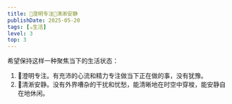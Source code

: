 ```yaml
---
title: 🌅澄明专注🎑清淅安静
publishDate: 2025-05-20
tags: [☕生活]
level: 3
top: 3
---
```


希望保持这样一种聚焦当下的生活状态：

1. 🌅澄明专注。有充沛的心流和精力专注做当下正在做的事，没有犹豫。
2. 🎑清淅安静。没有外界嘈杂的干扰和忧愁，能清晰地在时空中穿梭，能安静自在地休闲。
